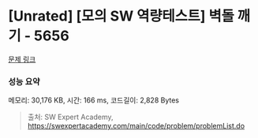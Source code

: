# [Unrated] [모의 SW 역량테스트] 벽돌 깨기 - 5656 

[문제 링크](https://swexpertacademy.com/main/code/problem/problemDetail.do?contestProbId=AWXRQm6qfL0DFAUo) 

### 성능 요약

메모리: 30,176 KB, 시간: 166 ms, 코드길이: 2,828 Bytes



> 출처: SW Expert Academy, https://swexpertacademy.com/main/code/problem/problemList.do